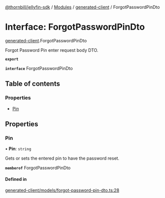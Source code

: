 [@thornbill/jellyfin-sdk](../README.md) / [Modules](../modules.md) / [generated-client](../modules/generated_client.md) / ForgotPasswordPinDto

# Interface: ForgotPasswordPinDto

[generated-client](../modules/generated_client.md).ForgotPasswordPinDto

Forgot Password Pin enter request body DTO.

**`export`**

**`interface`** ForgotPasswordPinDto

## Table of contents

### Properties

- [Pin](generated_client.ForgotPasswordPinDto.md#pin)

## Properties

### Pin

• **Pin**: `string`

Gets or sets the entered pin to have the password reset.

**`memberof`** ForgotPasswordPinDto

#### Defined in

[generated-client/models/forgot-password-pin-dto.ts:28](https://github.com/jellyfin/jellyfin-sdk-typescript/blob/fa599ae/src/generated-client/models/forgot-password-pin-dto.ts#L28)
